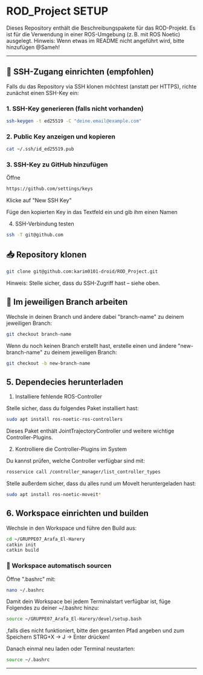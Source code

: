 # ROD_Project SETUP

Dieses Repository enthält die Beschreibungspakete für das ROD-Projekt. Es ist für die Verwendung in einer ROS-Umgebung (z. B. mit ROS Noetic) ausgelegt.
Hinweis: Wenn etwas im README nicht angeführt wird, bitte hinzufügen @Sameh!

---

## 🔑 SSH-Zugang einrichten (empfohlen)

Falls du das Repository via SSH klonen möchtest (anstatt per HTTPS), richte zunächst einen SSH-Key ein:

### 1. SSH-Key generieren (falls nicht vorhanden)

```bash
ssh-keygen -t ed25519 -C "deine.email@example.com"
```

### 2. Public Key anzeigen und kopieren

```bash
cat ~/.ssh/id_ed25519.pub
```
### 3. SSH-Key zu GitHub hinzufügen

  Öffne 
  ```bash 
  https://github.com/settings/keys
  ```

  Klicke auf "New SSH Key"

  Füge den kopierten Key in das Textfeld ein und gib ihm einen Namen

4. SSH-Verbindung testen

```bash
ssh -T git@github.com
```
## 📥 Repository klonen

```bash
git clone git@github.com:karim0101-droid/ROD_Project.git
```
  Hinweis: Stelle sicher, dass du SSH-Zugriff hast – siehe oben.


## 🌿 Im jeweiligen Branch arbeiten

Wechsle in deinen Branch und ändere dabei "branch-name" zu deinem jeweiligen Branch:
```bash
git checkout branch-name
```
Wenn du noch keinen Branch erstellt hast, erstelle einen und ändere "new-branch-name" zu deinem jeweiligen Branch:
```bash
git checkout -b new-branch-name
```

## 5. Dependecies herunterladen

1. Installiere fehlende ROS-Controller

Stelle sicher, dass du folgendes Paket installiert hast:
```bash
sudo apt install ros-noetic-ros-controllers
```

Dieses Paket enthält JointTrajectoryController und weitere wichtige Controller-Plugins.

2. Kontrolliere die Controller-Plugins im System

Du kannst prüfen, welche Controller verfügbar sind mit:
```bash
rosservice call /controller_manager/list_controller_types
```

Stelle außerdem sicher, dass du alles rund um MoveIt heruntergeladen hast:
```bash
sudo apt install ros-noetic-moveit*
```

## 6. Workspace einrichten und builden


Wechsle in den Workspace und führe den Build aus:
```bash
cd ~/GRUPPE07_Arafa_El-Harery
catkin init
catkin build
```


### 📡 Workspace automatisch sourcen

Öffne ".bashrc" mit:
```bash
nano ~/.bashrc
```

Damit dein Workspace bei jedem Terminalstart verfügbar ist, füge Folgendes zu deiner ~/.bashrc hinzu:
```bash
source ~/GRUPPE07_Arafa_El-Harery/devel/setup.bash
```
,falls dies nicht funktioniert, bitte den gesamten Pfad angeben und zum Speichern STRG+X -> J -> Enter drücken!

Danach einmal neu laden oder Terminal neustarten:
```bash
source ~/.bashrc
```

---
